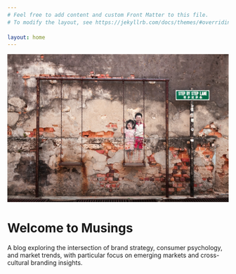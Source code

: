 ```yaml
---
# Feel free to add content and custom Front Matter to this file.
# To modify the layout, see https://jekyllrb.com/docs/themes/#overriding-theme-defaults

layout: home
---
```


![Cover Image for Musings Blog](/assets/images/cover-image.jpg)

# Welcome to Musings

A blog exploring the intersection of brand strategy, consumer psychology, and market trends, with particular focus on emerging markets and cross-cultural branding insights.